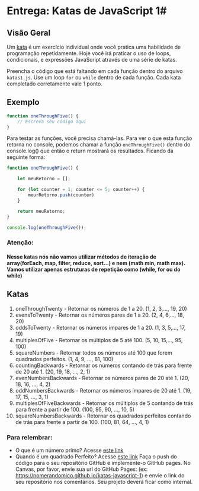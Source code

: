 # Entrega: Katas de JavaScript 1#

## Visão Geral

Um [kata](https://en.wikipedia.org/wiki/Kata_(programming)) é um exercício individual onde você pratica uma habilidade de programação repetidamente. Hoje você irá praticar o uso de loops, condicionais, e expressões JavaScript através de uma série de katas.

Preencha o código que está faltando em cada função dentro do arquivo `katas1.js`. Use um loop `for` ou `while` dentro de cada função. Cada kata completado corretamente vale 1 ponto.

## Exemplo

```js
function oneThroughFive() {
    // Escreva seu código aqui
}
```

Para testar as funções, você precisa chamá-las. Para ver o que esta função retorna no console, podemos chamar a função `oneThroughFive()` dentro do console.log() que então o return mostrará os resultados. Ficando da seguinte forma:

```js
function oneThroughFive() {

    let meuRetorno = [];

    for (let counter = 1; counter <= 5; counter++) {
        meurRetorno.push(counter)
    }

    return meuRetorno;
}

console.log(oneThroughFive());
```
### Atenção: 

#### Nesse katas nós não vamos utilizar métodos de iteração de array(forEach, map, filter, reduce, sort...) e nem (math min, math max). Vamos utilizar apenas estruturas de repetição como (while, for ou do while)



## Katas

1. oneThroughTwenty - Retornar os números de 1 a 20. (1, 2, 3,…, 19, 20)
2. evensToTwenty - Retornar os números pares de 1 a 20. (2, 4, 6,…, 18, 20)
3. oddsToTwenty - Retornar os números ímpares de 1 a 20. (1, 3, 5,…, 17, 19)
4. multiplesOfFive - Retornar os múltiplos de 5 até 100. (5, 10, 15,…, 95, 100)
5. squareNumbers - Retornar todos os números até 100 que forem quadrados perfeitos. (1, 4, 9, …, 81, 100)
6. countingBackwards - Retornar os números contando de trás para frente de 20 até 1. (20, 19, 18, …, 2, 1)
7. evenNumbersBackwards - Retornar os números pares de 20 até 1. (20, 18, 16, …, 4, 2)
8. oddNumbersBackwards - Retornar os números ímpares de 20 até 1. (19, 17, 15, …, 3, 1)
9. multiplesOfFiveBackwards - Retornar os múltiplos de 5 contando de trás para frente a partir de 100. (100, 95, 90, …, 10, 5)
10. squareNumbersBackwards - Retornar os quadrados perfeitos contando de trás para frente a partir de 100. (100, 81, 64, …, 4, 1)

### Para relembrar:

- O que é um número primo? Acesse [este link](https://pt.wikipedia.org/wiki/N%C3%BAmero_primo) 
- Quando é um quadrado Perfeito? Acesse [este link](https://pt.wikipedia.org/wiki/N%C3%BAmero_quadrado)
Faça o push do código para o seu repositório GitHub e implemente-o GitHub pages. No Canvas, por favor, envie sua url do GitHub Pages: (ex: https://nomerandomico.github.io/katas-javascript-1) e envie o link do seu repositório nos comentários. Seu projeto deverá ficar como internal.
